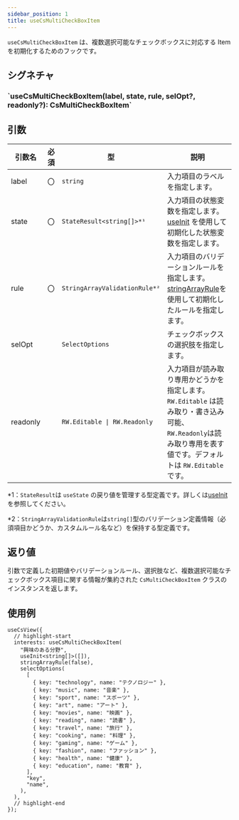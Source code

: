 ```yaml
---
sidebar_position: 1
title: useCsMultiCheckBoxItem
---
```


`useCsMultiCheckBoxItem` は、複数選択可能なチェックボックスに対応する Item を初期化するためのフックです。

## シグネチャ

<h3>`useCsMultiCheckBoxItem(label, state, rule, selOpt?, readonly?): CsMultiCheckBoxItem`</h3>

## 引数

| 引数名      | 必須 | 型                           | 説明                                                                                                                                                              |
| ----------- | ---- | ---------------------------- | ----------------------------------------------------------------------------------------------------------------------------------------------------------------- |
| label       | 〇   | `string`                     | 入力項目のラベルを指定します。                                                                                                                                     |
| state       | 〇   | `StateResult<string[]>*¹`    | 入力項目の状態変数を指定します。[useInit](../helper-function/useInit.md) を使用して初期化した状態変数を指定します。                                               |
| rule        | 〇   | `StringArrayValidationRule*²`| 入力項目のバリデーションルールを指定します。    [stringArrayRule](../helper-function/stringArrayRule.md)を使用して初期化したルールを指定します。                                                                                                                    |
| selOpt      |      | `SelectOptions`              | チェックボックスの選択肢を指定します。                                                                                                                            |
| readonly    |      | `RW.Editable \| RW.Readonly` | 入力項目が読み取り専用かどうかを指定します。`RW.Editable` は読み取り・書き込み可能、`RW.Readonly`は読み取り専用を表す値です。デフォルトは `RW.Editable` です。 　 |

\*1：`StateResult`は `useState` の戻り値を管理する型定義です。詳しくは[useInit](../helper-function/useInit.md)を参照してください。

\*2：`StringArrayValidationRule`は`string[]`型のバリデーション定義情報（必須項目かどうか、カスタムルール名など）を保持する型定義です。

## 返り値

引数で定義した初期値やバリデーションルール、選択肢など、複数選択可能なチェックボックス項目に関する情報が集約された `CsMultiCheckBoxItem` クラスのインスタンスを返します。

## 使用例

```tsx
useCsView({
  // highlight-start
  interests: useCsMultiCheckBoxItem(
    "興味のある分野",
    useInit<string[]>([]),
    stringArrayRule(false),
    selectOptions(
      [
        { key: "technology", name: "テクノロジー" },
        { key: "music", name: "音楽" },
        { key: "sport", name: "スポーツ" },
        { key: "art", name: "アート" },
        { key: "movies", name: "映画" },
        { key: "reading", name: "読書" },
        { key: "travel", name: "旅行" },
        { key: "cooking", name: "料理" },
        { key: "gaming", name: "ゲーム" },
        { key: "fashion", name: "ファッション" },
        { key: "health", name: "健康" },
        { key: "education", name: "教育" },
      ],
      "key",
      "name",
    ),
  ),
  // highlight-end
});
```
